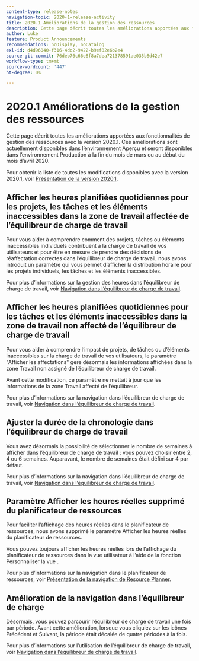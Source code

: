 ```yaml
---
content-type: release-notes
navigation-topic: 2020-1-release-activity
title: 2020.1 Améliorations de la gestion des ressources
description: Cette page décrit toutes les améliorations apportées aux fonctionnalités de gestion des ressources avec la version 2020.1. Ces améliorations sont actuellement disponibles dans l’environnement Aperçu et seront disponibles dans l’environnement Production à la fin du mois de mars ou au début du mois d’avril 2020.
author: Luke
feature: Product Announcements
recommendations: noDisplay, noCatalog
exl-id: d4d96040-f316-4dc2-9422-b9ef82e6b2e4
source-git-commit: 76deb76c66e8f8a7dea721378591ae035b8d42e7
workflow-type: tm+mt
source-wordcount: '447'
ht-degree: 0%

---
```


# 2020.1 Améliorations de la gestion des ressources

Cette page décrit toutes les améliorations apportées aux fonctionnalités de gestion des ressources avec la version 2020.1. Ces améliorations sont actuellement disponibles dans l’environnement Aperçu et seront disponibles dans l’environnement Production à la fin du mois de mars ou au début du mois d’avril 2020.

Pour obtenir la liste de toutes les modifications disponibles avec la version 2020.1, voir [Présentation de la version 2020.1](../../../product-announcements/product-releases/2020.1-release-activity/2020.1-release-overview.md).

## Afficher les heures planifiées quotidiennes pour les projets, les tâches et les éléments inaccessibles dans la zone de travail affectée de l’équilibreur de charge de travail

Pour vous aider à comprendre comment des projets, tâches ou éléments inaccessibles individuels contribuent à la charge de travail de vos utilisateurs et pour être en mesure de prendre des décisions de réaffectation correctes dans l’équilibreur de charge de travail, nous avons introduit un paramètre qui vous permet d’afficher la distribution horaire pour les projets individuels, les tâches et les éléments inaccessibles.

Pour plus d’informations sur la gestion des heures dans l’équilibreur de charge de travail, voir [Navigation dans l’équilibreur de charge de travail](../../../resource-mgmt/workload-balancer/navigate-the-workload-balancer.md).

## Afficher les heures planifiées quotidiennes pour les tâches et les éléments inaccessibles dans la zone de travail non affecté de l’équilibreur de charge de travail

Pour vous aider à comprendre l’impact de projets, de tâches ou d’éléments inaccessibles sur la charge de travail de vos utilisateurs, le paramètre &quot;Afficher les affectations&quot; gère désormais les informations affichées dans la zone Travail non assigné de l’équilibreur de charge de travail.

Avant cette modification, ce paramètre ne mettait à jour que les informations de la zone Travail affecté de l’équilibreur.

Pour plus d’informations sur la navigation dans l’équilibreur de charge de travail, voir [Navigation dans l’équilibreur de charge de travail](../../../resource-mgmt/workload-balancer/navigate-the-workload-balancer.md).

## Ajuster la durée de la chronologie dans l’équilibreur de charge de travail

Vous avez désormais la possibilité de sélectionner le nombre de semaines à afficher dans l’équilibreur de charge de travail : vous pouvez choisir entre 2, 4 ou 6 semaines. Auparavant, le nombre de semaines était défini sur 4 par défaut.

Pour plus d’informations sur la navigation dans l’équilibreur de charge de travail, voir [Navigation dans l’équilibreur de charge de travail](../../../resource-mgmt/workload-balancer/navigate-the-workload-balancer.md).

## Paramètre Afficher les heures réelles supprimé du planificateur de ressources

Pour faciliter l’affichage des heures réelles dans le planificateur de ressources, nous avons supprimé le paramètre Afficher les heures réelles du planificateur de ressources.

Vous pouvez toujours afficher les heures réelles lors de l’affichage du planificateur de ressources dans la vue utilisateur à l’aide de la fonction Personnaliser la vue .

Pour plus d’informations sur la navigation dans le planificateur de ressources, voir [Présentation de la navigation de Resource Planner](../../../resource-mgmt/resource-planning/resource-planner-navigation.md).

## Amélioration de la navigation dans l’équilibreur de charge

Désormais, vous pouvez parcourir l’équilibreur de charge de travail une fois par période. Avant cette amélioration, lorsque vous cliquiez sur les icônes Précédent et Suivant, la période était décalée de quatre périodes à la fois.

Pour plus d’informations sur l’utilisation de l’équilibreur de charge de travail, voir [Navigation dans l’équilibreur de charge de travail](../../../resource-mgmt/workload-balancer/navigate-the-workload-balancer.md).
